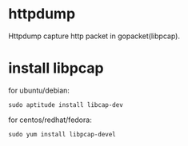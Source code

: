 # httpdump

Httpdump capture http packet in gopacket(libpcap).

# install libpcap
for ubuntu/debian:

	sudo aptitude install libcap-dev

for centos/redhat/fedora:

	sudo yum install libpcap-devel
